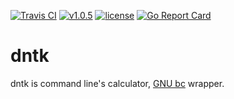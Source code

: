 [![Travis CI](https://travis-ci.org/nnao45/dntk.svg?branch=master)](https://travis-ci.org/nnao45/dntk)
[![v1.0.5](https://img.shields.io/badge/package-v1.0.5-ff69b4.svg)](https://github.com/nnao45/dntk/releases/tag/v1.0.5)
[![license](http://img.shields.io/badge/license-MIT-red.svg?style=flat)](https://raw.githubusercontent.com/nnao45/dntk/master/LICENSE)
[![Go Report Card](https://goreportcard.com/badge/github.com/nnao45/dntk)](https://goreportcard.com/report/github.com/nnao45/dntk)

# dntk
dntk is command line's calculator, [GNU bc](https://www.gnu.org/software/bc/) wrapper.